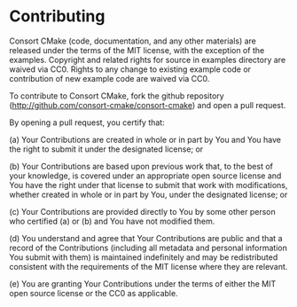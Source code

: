 # Contributing

Consort CMake (code, documentation, and any other materials) are released under the terms of the MIT license, with the exception of the examples. Copyright and related rights for source in examples directory are waived via CC0. Rights to any change to existing example code or contribution of new example code are waived via CC0.

To contribute to Consort CMake, fork the github repository (http://github.com/consort-cmake/consort-cmake) and open a pull request.

By opening a pull request, you certify that:

(a) Your Contributions are created in whole or in part by You and You have the right to submit it under the designated license; or

(b) Your Contributions are based upon previous work that, to the best of your knowledge, is covered under an appropriate open source license and You have the right under that license to submit that work with modifications, whether created in whole or in part by You, under the designated license; or

(c) Your Contributions are provided directly to You by some other person who certified (a) or (b) and You have not modified them.

(d) You understand and agree that Your Contributions are public and that a record of the Contributions (including all metadata and personal information You submit with them) is maintained indefinitely and may be redistributed consistent with the requirements of the MIT license where they are relevant.

(e) You are granting Your Contributions under the terms of either the MIT open source license or the CC0 as applicable.
